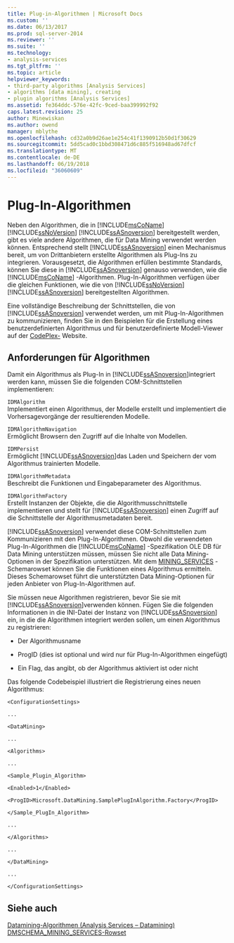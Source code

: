 ```yaml
---
title: Plug-in-Algorithmen | Microsoft Docs
ms.custom: ''
ms.date: 06/13/2017
ms.prod: sql-server-2014
ms.reviewer: ''
ms.suite: ''
ms.technology:
- analysis-services
ms.tgt_pltfrm: ''
ms.topic: article
helpviewer_keywords:
- third-party algorithms [Analysis Services]
- algorithms [data mining], creating
- plugin algorithms [Analysis Services]
ms.assetid: fe364ddc-576e-42fc-9ced-baa399992f92
caps.latest.revision: 25
author: Minewiskan
ms.author: owend
manager: mblythe
ms.openlocfilehash: cd32a0b9d26ae1e254c41f1390912b50d1f30629
ms.sourcegitcommit: 5dd5cad0c1bbd308471d6c885f516948ad67dfcf
ms.translationtype: MT
ms.contentlocale: de-DE
ms.lasthandoff: 06/19/2018
ms.locfileid: "36060609"
---
```

# <a name="plugin-algorithms"></a>Plug-In-Algorithmen
  Neben den Algorithmen, die in [!INCLUDE[msCoName](../../includes/msconame-md.md)] [!INCLUDE[ssNoVersion](../../includes/ssnoversion-md.md)] [!INCLUDE[ssASnoversion](../../includes/ssasnoversion-md.md)] bereitgestellt werden, gibt es viele andere Algorithmen, die für Data Mining verwendet werden können. Entsprechend stellt [!INCLUDE[ssASnoversion](../../includes/ssasnoversion-md.md)] einen Mechanismus bereit, um von Drittanbietern erstellte Algorithmen als Plug-Ins zu integrieren. Vorausgesetzt, die Algorithmen erfüllen bestimmte Standards, können Sie diese in [!INCLUDE[ssASnoversion](../../includes/ssasnoversion-md.md)] genauso verwenden, wie die [!INCLUDE[msCoName](../../includes/msconame-md.md)] -Algorithmen. Plug-In-Algorithmen verfügen über die gleichen Funktionen, wie die von [!INCLUDE[ssNoVersion](../../includes/ssnoversion-md.md)] [!INCLUDE[ssASnoversion](../../includes/ssasnoversion-md.md)] bereitgestellten Algorithmen.  
  
 Eine vollständige Beschreibung der Schnittstellen, die von [!INCLUDE[ssASnoversion](../../includes/ssasnoversion-md.md)] verwendet werden, um mit Plug-In-Algorithmen zu kommunizieren, finden Sie in den Beispielen für die Erstellung eines benutzerdefinierten Algorithmus und für benutzerdefinierte Modell-Viewer auf der [CodePlex-](http://go.microsoft.com/fwlink/?LinkID=87843) Website.  
  
## <a name="algorithm-requirements"></a>Anforderungen für Algorithmen  
 Damit ein Algorithmus als Plug-In in [!INCLUDE[ssASnoversion](../../includes/ssasnoversion-md.md)]integriert werden kann, müssen Sie die folgenden COM-Schnittstellen implementieren:  
  
 `IDMAlgorithm`  
 Implementiert einen Algorithmus, der Modelle erstellt und implementiert die Vorhersagevorgänge der resultierenden Modelle.  
  
 `IDMAlgorithmNavigation`  
 Ermöglicht Browsern den Zugriff auf die Inhalte von Modellen.  
  
 `IDMPersist`  
 Ermöglicht [!INCLUDE[ssASnoversion](../../includes/ssasnoversion-md.md)]das Laden und Speichern der vom Algorithmus trainierten Modelle.  
  
 `IDMAlgorithmMetadata`  
 Beschreibt die Funktionen und Eingabeparameter des Algorithmus.  
  
 `IDMAlgorithmFactory`  
 Erstellt Instanzen der Objekte, die die Algorithmusschnittstelle implementieren und stellt für [!INCLUDE[ssASnoversion](../../includes/ssasnoversion-md.md)] einen Zugriff auf die Schnittstelle der Algorithmusmetadaten bereit.  
  
 [!INCLUDE[ssASnoversion](../../includes/ssasnoversion-md.md)] verwendet diese COM-Schnittstellen zum Kommunizieren mit den Plug-In-Algorithmen. Obwohl die verwendeten Plug-In-Algorithmen die [!INCLUDE[msCoName](../../includes/msconame-md.md)] -Spezifikation OLE DB für Data Mining unterstützen müssen, müssen Sie nicht alle Data Mining-Optionen in der Spezifikation unterstützen. Mit dem [MINING_SERVICES](../schema-rowsets/data-mining/dmschema-mining-services-rowset.md) -Schemarowset können Sie die Funktionen eines Algorithmus ermitteln. Dieses Schemarowset führt die unterstützten Data Mining-Optionen für jeden Anbieter von Plug-In-Algorithmen auf.  
  
 Sie müssen neue Algorithmen registrieren, bevor Sie sie mit [!INCLUDE[ssASnoversion](../../includes/ssasnoversion-md.md)]verwenden können. Fügen Sie die folgenden Informationen in die INI-Datei der Instanz von [!INCLUDE[ssASnoversion](../../includes/ssasnoversion-md.md)] ein, in die die Algorithmen integriert werden sollen, um einen Algorithmus zu registrieren:  
  
-   Der Algorithmusname  
  
-   ProgID (dies ist optional und wird nur für Plug-In-Algorithmen eingefügt)  
  
-   Ein Flag, das angibt, ob der Algorithmus aktiviert ist oder nicht  
  
 Das folgende Codebeispiel illustriert die Registrierung eines neuen Algorithmus:  
  
 `<ConfigurationSettings>`  
  
 `...`  
  
 `<DataMining>`  
  
 `...`  
  
 `<Algorithms>`  
  
 `...`  
  
 `<Sample_Plugin_Algorithm>`  
  
 `<Enabled>1</Enabled>`  
  
 `<ProgID>Microsoft.DataMining.SamplePlugInAlgorithm.Factory</ProgID>`  
  
 `</Sample_PlugIn_Algorithm>`  
  
 `...`  
  
 `</Algorithms>`  
  
 `...`  
  
 `</DataMining>`  
  
 `...`  
  
 `</ConfigurationSettings>`  
  
## <a name="see-also"></a>Siehe auch  
 [Datamining-Algorithmen &#40;Analysis Services – Datamining&#41;](data-mining-algorithms-analysis-services-data-mining.md)   
 [DMSCHEMA_MINING_SERVICES-Rowset](../schema-rowsets/data-mining/dmschema-mining-services-rowset.md)  
  
  